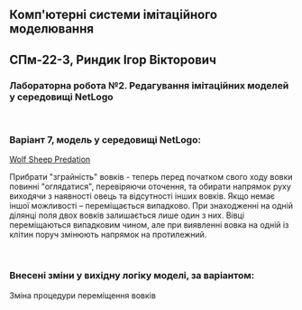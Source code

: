 ## Комп'ютерні системи імітаційного моделювання
## СПм-22-3, **Риндик Ігор Вікторович**

### Лабораторна робота №**2**. Редагування імітаційних моделей у середовищі NetLogo

<br>

### Варіант 7, модель у середовищі NetLogo:
[Wolf Sheep Predation](http://www.netlogoweb.org/launch#http://www.netlogoweb.org/assets/modelslib/Sample%20Models/Biology/Wolf%20Sheep%20Predation.nlogo)

Прибрати "зграйність" вовків - теперь перед початком свого ходу вовки повинні "оглядатися", перевіряючи оточення, та обирати напрямок руху виходячи з наявності овець та відсутності інших вовків. Якщо немає іншої можливості – переміщається випадково. При знаходженні на одній ділянці поля двох вовків залишається лише один з них. Вівці переміщаються випадковим чином, але при виявленні вовка на одній із клітин поруч змінюють напрямок на протилежний.

<br>

### Внесені зміни у вихідну логіку моделі, за варіантом:
Зміна процедури переміщення вовків